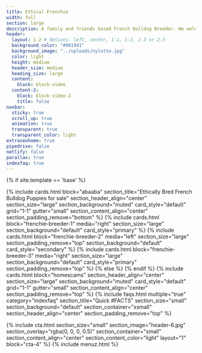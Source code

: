 ```yaml
---
title: Ethical Frenchie
width: full
section: large
description: A family and friends based French Bulldog Breeder. We welcome you to Learn more about us and our french bulldog puppies for sale.
header:
  layout: 1-2 # Options: left, center, 1-1, 1-2, 1-3 or 2-3
  background_color: "#901941"
  background_image: "../uploads/nylotto.jpg"
  color: light
  height: medium
  header_size: medium
  heading_size: large
  content:
    block: block-video
  content-2:
    block: block-video-2
    title: false
navbar:
  sticky: true
  scroll_up: true
  animation: true
  transparent: true
  transparent_color: light
extraseohome: true
pipedrive: false
netlify: false
parallax: true
indexfaq: true
---
```


{% if site.template == 'base' %}

{% include cards.html 
  block="abaaba" 
  section_title="Ethically Bred French Bulldog Puppies for sale"
  section_header_align="center"
  section_size="large"
  section_background="muted"
  card_style="default"
  grid="1-1"
  gutter="small"
  section_content_align="center"
  section_padding_remove="bottom"
%}
{% include cards.html 
  block="frenchie-breeder-1" 
  media="right" 
  section_size="large"
  section_background="default"
  card_style="primary"
%}
{% include cards.html 
  block="frenchie-breeder-2" 
  media="left" 
  section_size="large"
  section_padding_remove="top"
  section_background="default"
  card_style="secondary"
%}
{% include cards.html 
  block="frenchie-breeder-3" 
  media="right" 
  section_size="large"
  section_background="default"
  card_style="primary"
  section_padding_remove="top"
%}
{% else %}
{% endif %}
{% include cards.html 
  block="homescams" 
  section_header_align="center"
  section_size="large"
  section_background="muted"
  card_style="default"
  grid="1-1"
  gutter="small"
  section_content_align="center"
  section_padding_remove="top"
%}
{% include faqs.html 
  multiple="true" 
  category="indexfaq" 
  section_title="Quick #FACTS" 
  section_size="small"
  section_background="default"
  section_container="xsmall"
  section_header_align="center"
  section_padding_remove="top"
%}

{% include cta.html 
    section_size="small"
    section_image="header-6.jpg"
    section_overlay="rgba(0, 0, 0, 0.5)"
    section_container="small"
    section_content_align="center"
    section_content_color="light"
    layout="1"
    block="cta-4"
  %}
{% include menuz.html %}
